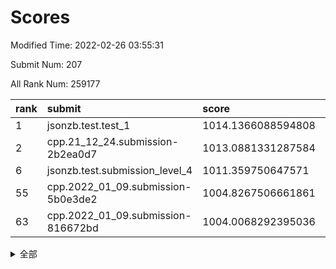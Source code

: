 # Scores

Modified Time: 2022-02-26 03:55:31

Submit Num: 207

All Rank Num: 259177

| rank |               submit               |       score        |       sigma        | pk_num |
| :--- | :--------------------------------- | :----------------- | :----------------- | :----- |
| 1    | jsonzb.test.test_1                 | 1014.1366088594808 | 0.8414232664348336 | 5009   |
| 2    | cpp.21_12_24.submission-2b2ea0d7   | 1013.0881331287584 | 0.8042247718729956 | 5009   |
| 6    | jsonzb.test.submission_level_4     | 1011.359750647571  | 0.782448021180949  | 5015   |
| 55   | cpp.2022_01_09.submission-5b0e3de2 | 1004.8267506661861 | 0.7309625082048745 | 5004   |
| 63   | cpp.2022_01_09.submission-816672bd | 1004.0068292395036 | 0.7257369901466295 | 5009   |


<details>
<summary>全部</summary>

| rank |                 submit                 |       score        |       sigma        | pk_num |
| :--- | :------------------------------------- | :----------------- | :----------------- | :----- |
| 1    | jsonzb.test.test_1                     | 1014.1366088594808 | 0.8414232664348336 | 5009   |
| 2    | cpp.21_12_24.submission-2b2ea0d7       | 1013.0881331287584 | 0.8042247718729956 | 5009   |
| 3    | gobigger.level_3.submission_level_3_24 | 1012.3840338820434 | 0.7954506829544011 | 5005   |
| 4    | gobigger.level_3.submission_level_3_48 | 1011.8366812271559 | 0.7676967807072156 | 5003   |
| 5    | gobigger.level_3.submission_level_3_8  | 1011.3817242153895 | 0.7512655212219367 | 5010   |
| 6    | jsonzb.test.submission_level_4         | 1011.359750647571  | 0.782448021180949  | 5015   |
| 7    | gobigger.level_3.submission_level_3_4  | 1011.3574768534553 | 0.7925951628847513 | 5007   |
| 8    | gobigger.level_3.submission_level_3_26 | 1011.3189931363444 | 0.7688228664018399 | 5010   |
| 9    | gobigger.level_3.submission_level_3_27 | 1011.116971219299  | 0.7768923205057974 | 5010   |
| 10   | gobigger.level_3.submission_level_3_2  | 1011.070124137615  | 0.7799838664061889 | 5007   |
| 11   | gobigger.level_3.submission_level_3_31 | 1011.0378350514654 | 0.765113756286339  | 5008   |
| 12   | gobigger.level_3.submission_level_3_21 | 1010.789426238505  | 0.7656496841592937 | 5010   |
| 13   | gobigger.level_3.submission_level_3_30 | 1010.6155835904161 | 0.765893246735471  | 5013   |
| 14   | gobigger.level_3.submission_level_3_5  | 1010.5118375230176 | 0.7666037992370741 | 5010   |
| 15   | gobigger.level_3.submission_level_3_47 | 1010.4368912043816 | 0.755031854967869  | 5006   |
| 16   | gobigger.level_3.submission_level_3_29 | 1010.3747107516215 | 0.7722877542654797 | 5009   |
| 17   | gobigger.level_3.submission_level_3_12 | 1010.3668603576313 | 0.8206352664582347 | 5005   |
| 18   | gobigger.level_3.submission_level_3_25 | 1010.3099206208855 | 0.7766485032200855 | 5007   |
| 19   | gobigger.level_3.submission_level_3_46 | 1010.2962512737638 | 0.7549508806844535 | 5009   |
| 20   | gobigger.level_3.submission_level_3_49 | 1010.280796220036  | 0.7664033482308135 | 5010   |
| 21   | gobigger.level_3.submission_level_3_18 | 1010.256661078974  | 0.760790504031026  | 5015   |
| 22   | gobigger.level_3.submission_level_3_43 | 1010.1321751966937 | 0.7751412845605226 | 5012   |
| 23   | gobigger.level_3.submission_level_3_45 | 1010.0355609886054 | 0.7642570108240636 | 5014   |
| 24   | gobigger.level_3.submission_level_3_35 | 1010.0015491658648 | 0.7757579436829546 | 5008   |
| 25   | gobigger.level_3.submission_level_3_3  | 1009.9803289885868 | 0.8023659836787126 | 5004   |
| 26   | gobigger.level_3.submission_level_3_23 | 1009.967010946121  | 0.7501095240103384 | 5011   |
| 27   | gobigger.level_3.submission_level_3_20 | 1009.8821223883886 | 0.7621459546127325 | 5012   |
| 28   | gobigger.level_3.submission_level_3_40 | 1009.8460529440612 | 0.7542030339317887 | 5002   |
| 29   | gobigger.level_3.submission_level_3_17 | 1009.8354496086675 | 0.7579632399399131 | 5008   |
| 30   | gobigger.level_3.submission_level_3_28 | 1009.8091300181437 | 0.7580073079296784 | 5011   |
| 31   | gobigger.level_3.submission_level_3_44 | 1009.7920933222994 | 0.7510289804496684 | 5009   |
| 32   | gobigger.level_3.submission_level_3_38 | 1009.7847213825416 | 0.7611101819396285 | 5012   |
| 33   | gobigger.level_3.submission_level_3_39 | 1009.775432921694  | 0.7641189707589711 | 5009   |
| 34   | gobigger.level_3.submission_level_3_36 | 1009.7076616875906 | 0.7698379517921716 | 5009   |
| 35   | gobigger.level_3.submission_level_3_13 | 1009.6270257918443 | 0.7558327994402654 | 5010   |
| 36   | gobigger.level_3.submission_level_3_41 | 1009.6059535677387 | 0.7600630281100658 | 5007   |
| 37   | gobigger.level_3.submission_level_3_0  | 1009.5819752376796 | 0.7674033661965505 | 5008   |
| 38   | gobigger.level_3.submission_level_3_14 | 1009.5760837360501 | 0.7476505819607053 | 5006   |
| 39   | gobigger.level_3.submission_level_3_7  | 1009.4949579494001 | 0.7854796793806267 | 5007   |
| 40   | gobigger.level_3.submission_level_3_10 | 1009.4353314220889 | 0.7664306534086642 | 5004   |
| 41   | gobigger.level_3.submission_level_3_11 | 1009.4340275211473 | 0.7319351784025125 | 5001   |
| 42   | gobigger.level_3.submission_level_3_6  | 1009.3704029416366 | 0.7437011112087614 | 5006   |
| 43   | gobigger.level_3.submission_level_3_37 | 1009.3066272136084 | 0.7628234437387719 | 5007   |
| 44   | gobigger.level_3.submission_level_3_33 | 1009.2411101670469 | 0.7272514858208138 | 5006   |
| 45   | gobigger.level_3.submission_level_3_9  | 1009.0901543971478 | 0.7563654339005411 | 5008   |
| 46   | gobigger.level_3.submission_level_3_19 | 1009.0557086057478 | 0.7364246858744762 | 5005   |
| 47   | gobigger.level_3.submission_level_3_1  | 1009.0456037274835 | 0.7565106239049839 | 5010   |
| 48   | gobigger.level_3.submission_level_3_34 | 1008.9178596011697 | 0.7569651889790715 | 5001   |
| 49   | gobigger.level_3.submission_level_3_22 | 1008.8405594963453 | 0.7572370684490877 | 5014   |
| 50   | gobigger.level_3.submission_level_3_16 | 1008.8207123817813 | 0.7251074642622966 | 5009   |
| 51   | gobigger.level_3.submission_level_3_32 | 1008.5410100017069 | 0.7301833548671537 | 5005   |
| 52   | gobigger.level_3.submission_level_3_15 | 1008.5032526480771 | 0.7491434095221452 | 5011   |
| 53   | gobigger.level_3.submission_level_3_42 | 1007.9969980160596 | 0.7505104075579522 | 5009   |
| 54   | gobigger.level_1.submission_level_1_1  | 1005.6272350283549 | 0.7337156247742329 | 5003   |
| 55   | cpp.2022_01_09.submission-5b0e3de2     | 1004.8267506661861 | 0.7309625082048745 | 5004   |
| 56   | gobigger.level_1.submission_level_1_35 | 1004.8116208143203 | 0.7250838296048105 | 5010   |
| 57   | gobigger.level_1.submission_level_1_4  | 1004.3515330073477 | 0.7271687647140144 | 5005   |
| 58   | gobigger.level_1.submission_level_1_46 | 1004.2183872577388 | 0.7164342093086127 | 5005   |
| 59   | gobigger.level_1.submission_level_1_45 | 1004.1908207604995 | 0.7134730038783387 | 5004   |
| 60   | gobigger.level_1.submission_level_1_26 | 1004.1887325937006 | 0.7167156504675537 | 5008   |
| 61   | gobigger.level_1.submission_level_1_31 | 1004.1059532596239 | 0.7201515248057014 | 5010   |
| 62   | gobigger.level_1.submission_level_1_14 | 1004.0678405988141 | 0.7132406222339387 | 5014   |
| 63   | cpp.2022_01_09.submission-816672bd     | 1004.0068292395036 | 0.7257369901466295 | 5009   |
| 64   | gobigger.level_1.submission_level_1_37 | 1003.8186834840823 | 0.7124964141820576 | 5001   |
| 65   | gobigger.level_1.submission_level_1_38 | 1003.784049553237  | 0.7114161612221381 | 5003   |
| 66   | gobigger.level_1.submission_level_1_30 | 1003.7646231176449 | 0.708579380139994  | 5006   |
| 67   | gobigger.level_1.submission_level_1_2  | 1003.650193214592  | 0.7203095327900019 | 5009   |
| 68   | gobigger.level_1.submission_level_1_11 | 1003.6271958526158 | 0.7227947688275157 | 5007   |
| 69   | gobigger.level_1.submission_level_1_17 | 1003.614311842845  | 0.7146579009049614 | 5009   |
| 70   | gobigger.level_1.submission_level_1_12 | 1003.5928795865512 | 0.7143437087465437 | 5008   |
| 71   | gobigger.level_1.submission_level_1_7  | 1003.5559698452328 | 0.7119703322186894 | 5004   |
| 72   | gobigger.level_1.submission_level_1_41 | 1003.5419534993858 | 0.7128293081379615 | 5009   |
| 73   | gobigger.level_1.submission_level_1_21 | 1003.5259999162888 | 0.7131293244484963 | 5012   |
| 74   | gobigger.level_1.submission_level_1_27 | 1003.5182937398032 | 0.7198152966885509 | 5008   |
| 75   | gobigger.level_1.submission_level_1_22 | 1003.4875447994002 | 0.7240578731417372 | 5010   |
| 76   | gobigger.level_1.submission_level_1_32 | 1003.4531119134176 | 0.7121360750306955 | 5006   |
| 77   | gobigger.level_1.submission_level_1_5  | 1003.4496803923682 | 0.7129849105452586 | 5006   |
| 78   | gobigger.level_1.submission_level_1_18 | 1003.4297867023122 | 0.7155186962915205 | 5005   |
| 79   | gobigger.level_1.submission_level_1_49 | 1003.313192740181  | 0.7098528845470625 | 5012   |
| 80   | gobigger.level_1.submission_level_1_0  | 1003.2896797505906 | 0.7161885625900299 | 5011   |
| 81   | gobigger.level_1.submission_level_1_13 | 1003.1500083166443 | 0.7144183727656852 | 5008   |
| 82   | gobigger.level_1.submission_level_1_19 | 1003.1400560363809 | 0.7197756157286912 | 5008   |
| 83   | gobigger.level_1.submission_level_1_25 | 1003.1257250472386 | 0.7109433587445131 | 5008   |
| 84   | gobigger.level_1.submission_level_1_39 | 1003.1097001587542 | 0.7225993453991643 | 5011   |
| 85   | gobigger.level_1.submission_level_1_48 | 1003.0157551406794 | 0.7199834855263242 | 5006   |
| 86   | gobigger.level_1.submission_level_1_10 | 1002.9932977842357 | 0.7100144622096387 | 5000   |
| 87   | gobigger.level_1.submission_level_1_33 | 1002.9547746690487 | 0.7127737154780864 | 5008   |
| 88   | gobigger.level_1.submission_level_1_24 | 1002.9248264100098 | 0.7021146916778687 | 5010   |
| 89   | gobigger.level_1.submission_level_1_9  | 1002.8205644940698 | 0.725864095744207  | 5010   |
| 90   | gobigger.level_1.submission_level_1_8  | 1002.7216981745445 | 0.7187068931434019 | 5007   |
| 91   | gobigger.level_1.submission_level_1_16 | 1002.7039062799031 | 0.7091779685601398 | 5009   |
| 92   | gobigger.level_1.submission_level_1_36 | 1002.7026208402976 | 0.717372521083384  | 5012   |
| 93   | gobigger.level_1.submission_level_1_44 | 1002.5627050928894 | 0.7134723008937771 | 5005   |
| 94   | gobigger.level_1.submission_level_1_43 | 1002.5608423807987 | 0.7162372396356772 | 5012   |
| 95   | gobigger.level_1.submission_level_1_42 | 1002.4554178154527 | 0.7127240490979835 | 5007   |
| 96   | gobigger.level_1.submission_level_1_47 | 1002.3772450504493 | 0.7171525546892533 | 5012   |
| 97   | gobigger.level_1.submission_level_1_29 | 1002.3638180945896 | 0.7002224907287953 | 5008   |
| 98   | gobigger.level_1.submission_level_1_34 | 1002.3268161027346 | 0.7071225617968049 | 5010   |
| 99   | gobigger.level_1.submission_level_1_3  | 1002.3159337231144 | 0.716351799796504  | 5007   |
| 100  | gobigger.level_1.submission_level_1_15 | 1002.1962767782096 | 0.7060719935116214 | 5010   |
| 101  | gobigger.level_1.submission_level_1_23 | 1002.174771735912  | 0.7280941371341    | 5008   |
| 102  | gobigger.level_1.submission_level_1_20 | 1001.9498732858427 | 0.7291736875650886 | 5011   |
| 103  | gobigger.level_1.submission_level_1_6  | 1001.9180022738745 | 0.7156055096334286 | 5007   |
| 104  | gobigger.level_1.submission_level_1_28 | 1001.9131654148422 | 0.7149129890941133 | 5009   |
| 105  | gobigger.level_1.submission_level_1_40 | 1001.8642154599518 | 0.7126181335456689 | 5004   |
| 106  | gobigger.random.submission_random_45   | 997.5857434916463  | 0.6878244201335366 | 5007   |
| 107  | gobigger.random.submission_random_35   | 997.4298650248631  | 0.710437416952311  | 5004   |
| 108  | gobigger.random.submission_random_19   | 997.2190224616552  | 0.7081190062476669 | 5007   |
| 109  | gobigger.random.submission_random_18   | 997.0241082964272  | 0.6986659806550828 | 5011   |
| 110  | gobigger.random.submission_random_38   | 997.0080117894702  | 0.7063732118886528 | 5009   |
| 111  | gobigger.random.submission_random_12   | 996.9512086932394  | 0.69861567289466   | 5011   |
| 112  | gobigger.random.submission_random_10   | 996.8829410862467  | 0.7082070239849885 | 5010   |
| 113  | gobigger.random.submission_random_31   | 996.8588481431071  | 0.7068778801607113 | 5008   |
| 114  | gobigger.random.submission_random_28   | 996.7480948260612  | 0.6997350334308117 | 5011   |
| 115  | gobigger.random.submission_random_40   | 996.6729496044408  | 0.7093385756371531 | 5011   |
| 116  | gobigger.random.submission_random_8    | 996.6399135754855  | 0.7139342682020541 | 5008   |
| 117  | gobigger.random.submission_random_43   | 996.3906309948279  | 0.7132826337205607 | 5008   |
| 118  | gobigger.random.submission_random_15   | 996.3605690351087  | 0.7000673094980513 | 5008   |
| 119  | gobigger.random.submission_random_47   | 996.3509497249175  | 0.7123018460674333 | 5004   |
| 120  | gobigger.random.submission_random_42   | 996.2926004749663  | 0.699422796014018  | 5009   |
| 121  | gobigger.random.submission_random_33   | 996.2886247991202  | 0.7031966767631623 | 5013   |
| 122  | gobigger.random.submission_random_14   | 996.2657496784844  | 0.7109174590456521 | 5008   |
| 123  | gobigger.random.submission_random_41   | 996.2443751005511  | 0.7121493195272189 | 5012   |
| 124  | gobigger.random.submission_random_26   | 996.2296888959122  | 0.7011348021292676 | 5010   |
| 125  | gobigger.random.submission_random_21   | 996.1488263908435  | 0.7012187017186873 | 5012   |
| 126  | gobigger.random.submission_random_29   | 996.1260290536954  | 0.7111991877300394 | 5009   |
| 127  | gobigger.random.submission_random_39   | 996.1194658664623  | 0.7274685412663855 | 5006   |
| 128  | gobigger.random.submission_random_11   | 996.0323946621415  | 0.6951885340065767 | 5008   |
| 129  | gobigger.random.submission_random_37   | 995.9702652397261  | 0.7135272457582786 | 5009   |
| 130  | gobigger.random.submission_random_32   | 995.9457475720981  | 0.7036651963409033 | 5013   |
| 131  | gobigger.random.submission_random_44   | 995.9302006901588  | 0.7023152088710256 | 5009   |
| 132  | gobigger.random.submission_random_23   | 995.898223989255   | 0.7017903722214631 | 5008   |
| 133  | gobigger.random.submission_random_2    | 995.8131784674464  | 0.7102375926694614 | 5003   |
| 134  | gobigger.random.submission_random_27   | 995.7694649390869  | 0.7045434689114038 | 5007   |
| 135  | gobigger.random.submission_random_1    | 995.7444943477269  | 0.7066738282605881 | 5009   |
| 136  | gobigger.random.submission_random_34   | 995.7182701740636  | 0.7140762879736328 | 5011   |
| 137  | gobigger.random.submission_random_9    | 995.6741052286253  | 0.7147418358057467 | 5011   |
| 138  | gobigger.random.submission_random_49   | 995.5911231018779  | 0.7041359119081086 | 5007   |
| 139  | gobigger.random.submission_random_3    | 995.5656015252648  | 0.7195073206642097 | 5007   |
| 140  | gobigger.random.submission_random_25   | 995.5552094200729  | 0.7156630090948638 | 5008   |
| 141  | gobigger.random.submission_random_20   | 995.5449538717484  | 0.7057356776023423 | 5008   |
| 142  | gobigger.random.submission_random_0    | 995.4230186446831  | 0.713161668507284  | 5009   |
| 143  | gobigger.random.submission_random_24   | 995.3142174285058  | 0.7050918635105035 | 5011   |
| 144  | gobigger.random.submission_random_22   | 995.305756031826   | 0.7206648023349991 | 5005   |
| 145  | gobigger.random.submission_random_17   | 995.2880193041295  | 0.712449091062381  | 5006   |
| 146  | gobigger.random.submission_random_13   | 995.2642308835727  | 0.7263144646943284 | 5003   |
| 147  | gobigger.random.submission_random_36   | 995.0918344800696  | 0.7200718350971681 | 5005   |
| 148  | gobigger.random.submission_random_30   | 995.0427491968666  | 0.7186026970248411 | 5010   |
| 149  | gobigger.random.submission_random_7    | 994.9983659168779  | 0.7206048647168003 | 5007   |
| 150  | gobigger.random.submission_random_48   | 994.8269305664695  | 0.7222860065341031 | 5008   |
| 151  | gobigger.random.submission_random_6    | 994.6973704705917  | 0.7234458241405367 | 5011   |
| 152  | gobigger.random.submission_random_46   | 994.594632875197   | 0.6903025772303271 | 5009   |
| 153  | gobigger.random.submission_random_4    | 994.5712826310263  | 0.707276792385019  | 5007   |
| 154  | gobigger.random.submission_random_5    | 994.5016148219211  | 0.7269954239144648 | 5011   |
| 155  | gobigger.level_2.submission_level_2_44 | 994.4954182541137  | 0.7353722846795963 | 5008   |
| 156  | gobigger.random.submission_random_16   | 994.4645355643431  | 0.7219019744601953 | 5008   |
| 157  | gobigger.level_2.submission_level_2_29 | 994.1885648513125  | 0.7150727070179324 | 5005   |
| 158  | gobigger.level_2.submission_level_2_4  | 993.9683916291315  | 0.7331418545557994 | 5005   |
| 159  | gobigger.level_2.submission_level_2_1  | 993.6713155405938  | 0.7387104791602628 | 5012   |
| 160  | gobigger.level_2.submission_level_2_2  | 993.6680737628728  | 0.7419555769586482 | 5007   |
| 161  | gobigger.level_2.submission_level_2_28 | 993.5509341976315  | 0.7364768897924139 | 5008   |
| 162  | gobigger.level_2.submission_level_2_7  | 993.4404168851556  | 0.7273336765763475 | 5011   |
| 163  | gobigger.level_2.submission_level_2_23 | 993.4013358858238  | 0.7252349228777368 | 5009   |
| 164  | gobigger.level_2.submission_level_2_12 | 993.2305348596046  | 0.7328133372902927 | 5004   |
| 165  | gobigger.level_2.submission_level_2_39 | 993.1784280285794  | 0.7425724525345716 | 5009   |
| 166  | gobigger.level_2.submission_level_2_49 | 993.178135719757   | 0.7425395563624214 | 5011   |
| 167  | gobigger.level_2.submission_level_2_18 | 993.0590323746147  | 0.7479226000015222 | 5005   |
| 168  | gobigger.level_2.submission_level_2_36 | 992.9186448824267  | 0.7347538187073334 | 5005   |
| 169  | gobigger.level_2.submission_level_2_6  | 992.8620812520915  | 0.7394202581079214 | 5011   |
| 170  | gobigger.level_2.submission_level_2_45 | 992.833193114074   | 0.7291070619229538 | 5012   |
| 171  | gobigger.level_2.submission_level_2_26 | 992.5594869183099  | 0.7388068239655374 | 5008   |
| 172  | gobigger.level_2.submission_level_2_3  | 992.5471658292167  | 0.7533062742898256 | 5010   |
| 173  | gobigger.level_2.submission_level_2_5  | 992.5221608160629  | 0.7488530558043309 | 5006   |
| 174  | gobigger.level_2.submission_level_2_14 | 992.4998458712429  | 0.7376910469676551 | 5007   |
| 175  | gobigger.level_2.submission_level_2_31 | 992.4956813465575  | 0.7436823285064146 | 5005   |
| 176  | gobigger.level_2.submission_level_2_32 | 992.4878084308665  | 0.7325216583352276 | 5009   |
| 177  | gobigger.level_2.submission_level_2_9  | 992.4472959831148  | 0.7337814366595788 | 5008   |
| 178  | gobigger.level_2.submission_level_2_35 | 992.4120759697416  | 0.7558135960906994 | 5010   |
| 179  | gobigger.level_2.submission_level_2_48 | 992.3514809243256  | 0.739154795012491  | 5003   |
| 180  | gobigger.level_2.submission_level_2_41 | 992.3191654430816  | 0.7384723202376398 | 5010   |
| 181  | gobigger.level_2.submission_level_2_30 | 992.2366908045148  | 0.7356805428183744 | 5012   |
| 182  | gobigger.level_2.submission_level_2_21 | 992.2182147109478  | 0.7329023876930975 | 5011   |
| 183  | gobigger.level_2.submission_level_2_22 | 992.1035523096133  | 0.7430512740689407 | 5005   |
| 184  | gobigger.level_2.submission_level_2_34 | 992.038807226551   | 0.7455820080640992 | 5011   |
| 185  | gobigger.level_2.submission_level_2_8  | 991.9954064514252  | 0.733877580770473  | 5011   |
| 186  | gobigger.level_2.submission_level_2_42 | 991.8364015581087  | 0.7562659755979539 | 5006   |
| 187  | gobigger.level_2.submission_level_2_17 | 991.8340879977105  | 0.754295547566525  | 5009   |
| 188  | gobigger.level_2.submission_level_2_37 | 991.802949509343   | 0.7411887048707536 | 5011   |
| 189  | gobigger.level_2.submission_level_2_10 | 991.7294910446162  | 0.7498733478950439 | 5009   |
| 190  | gobigger.level_2.submission_level_2_19 | 991.6266910991584  | 0.7508296301246971 | 5007   |
| 191  | gobigger.level_2.submission_level_2_11 | 991.6208847162512  | 0.7616243275424746 | 5010   |
| 192  | gobigger.level_2.submission_level_2_46 | 991.6049230032455  | 0.7487608785636465 | 5012   |
| 193  | gobigger.level_2.submission_level_2_40 | 991.4543252370911  | 0.7574699581579385 | 5010   |
| 194  | gobigger.level_2.submission_level_2_0  | 991.3889710613221  | 0.7594530408114044 | 5010   |
| 195  | gobigger.level_2.submission_level_2_20 | 991.3830036300265  | 0.7423054192603722 | 5008   |
| 196  | gobigger.level_2.submission_level_2_24 | 991.235533843786   | 0.7689349898700119 | 5006   |
| 197  | gobigger.level_2.submission_level_2_38 | 991.183480951095   | 0.7442196587076699 | 5010   |
| 198  | gobigger.level_2.submission_level_2_43 | 991.1020201876472  | 0.7592799671903412 | 5005   |
| 199  | gobigger.level_2.submission_level_2_16 | 991.0911409514907  | 0.7628309883531397 | 5006   |
| 200  | gobigger.level_2.submission_level_2_27 | 990.9783357804182  | 0.7549189369928406 | 5008   |
| 201  | gobigger.level_2.submission_level_2_33 | 990.8843834567026  | 0.743739431110025  | 5012   |
| 202  | gobigger.level_2.submission_level_2_15 | 990.7640861608595  | 0.7665909883080746 | 5013   |
| 203  | gobigger.level_2.submission_level_2_25 | 990.7210040530418  | 0.7556966549652941 | 5010   |
| 204  | gobigger.level_2.submission_level_2_47 | 990.7191080625395  | 0.750303316168991  | 5006   |
| 205  | gobigger.level_2.submission_level_2_13 | 990.6713583507373  | 0.7704251058511332 | 5009   |
| 206  | gobigger.none.submission_none_0        | 976.955477563525   | 1.3643481055641633 | 5010   |
| 207  | gobigger.none.submission_none_1        | 976.5612715243458  | 1.4240326178466918 | 5005   |

</details>